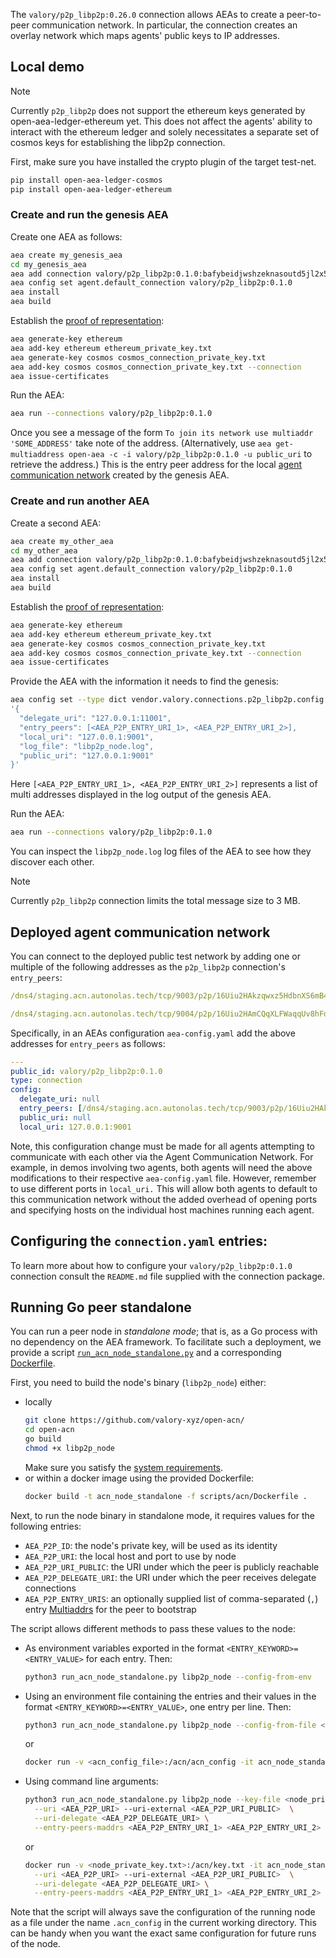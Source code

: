 The `valory/p2p_libp2p:0.26.0` connection allows AEAs to create a peer-to-peer communication network. In particular, the connection creates an overlay network which maps agents' public keys to IP addresses.

## Local demo

<div class="admonition note">
  <p class="admonition-title">Note</p>
  <p>Currently <code>p2p_libp2p</code> does not support the
  ethereum keys generated by open-aea-ledger-ethereum yet.
  This does not affect the agents' ability to interact with the
  ethereum ledger and solely necessitates a separate set of
  cosmos keys for establishing the libp2p connection.
</p>
</div>

First, make sure you have installed the crypto plugin
of the target test-net.
``` bash
pip install open-aea-ledger-cosmos
pip install open-aea-ledger-ethereum
```

### Create and run the genesis AEA

Create one AEA as follows:

``` bash
aea create my_genesis_aea
cd my_genesis_aea
aea add connection valory/p2p_libp2p:0.1.0:bafybeidjwshzeknasoutd5jl2x5neesubrgwqptiwhz37w7m2zfps3g56m --remote
aea config set agent.default_connection valory/p2p_libp2p:0.1.0
aea install
aea build
```

Establish the <a href="../por">proof of representation</a>:

``` bash
aea generate-key ethereum
aea add-key ethereum ethereum_private_key.txt
aea generate-key cosmos cosmos_connection_private_key.txt
aea add-key cosmos cosmos_connection_private_key.txt --connection
aea issue-certificates
```

Run the AEA:

``` bash
aea run --connections valory/p2p_libp2p:0.1.0
```

Once you see a message of the form `To join its network use multiaddr 'SOME_ADDRESS'` take note of the address. (Alternatively, use `aea get-multiaddress open-aea -c -i valory/p2p_libp2p:0.1.0 -u public_uri` to retrieve the address.)
This is the entry peer address for the local <a href="../acn">agent communication network</a> created by the genesis AEA.

### Create and run another AEA

Create a second AEA:

``` bash
aea create my_other_aea
cd my_other_aea
aea add connection valory/p2p_libp2p:0.1.0:bafybeidjwshzeknasoutd5jl2x5neesubrgwqptiwhz37w7m2zfps3g56m --remote
aea config set agent.default_connection valory/p2p_libp2p:0.1.0
aea install
aea build
```

Establish the <a href="../por">proof of representation</a>:

``` bash
aea generate-key ethereum
aea add-key ethereum ethereum_private_key.txt
aea generate-key cosmos cosmos_connection_private_key.txt
aea add-key cosmos cosmos_connection_private_key.txt --connection
aea issue-certificates
```

Provide the AEA with the information it needs to find the genesis:

``` bash
aea config set --type dict vendor.valory.connections.p2p_libp2p.config \
'{
  "delegate_uri": "127.0.0.1:11001",
  "entry_peers": [<AEA_P2P_ENTRY_URI_1>, <AEA_P2P_ENTRY_URI_2>],
  "local_uri": "127.0.0.1:9001",
  "log_file": "libp2p_node.log",
  "public_uri": "127.0.0.1:9001"
}'
```
Here `[<AEA_P2P_ENTRY_URI_1>, <AEA_P2P_ENTRY_URI_2>]` represents a list of multi addresses displayed in the log output of the genesis AEA.

Run the AEA:

``` bash
aea run --connections valory/p2p_libp2p:0.1.0
```

You can inspect the `libp2p_node.log` log files of the AEA to see how they discover each other.

<div class="admonition note">
  <p class="admonition-title">Note</p>
  <p>Currently <code>p2p_libp2p</code> connection limits the total message size to 3 MB.
</p>
</div>

## Deployed agent communication network

You can connect to the deployed public test network by adding one or multiple of the following addresses as the `p2p_libp2p` connection's `entry_peers`:

``` yaml
/dns4/staging.acn.autonolas.tech/tcp/9003/p2p/16Uiu2HAkzqwxz5HdbnXS6mB4nTwJ3WysQa6udvbZ3te2sCHZ6ih2
```
``` yaml
/dns4/staging.acn.autonolas.tech/tcp/9004/p2p/16Uiu2HAmCQqXLFWaqqUv8hFdFPDwwNQf9qEQox8Kcf78heb33e7x
```

Specifically, in an AEAs configuration `aea-config.yaml` add the above addresses for `entry_peers` as follows:
``` yaml
---
public_id: valory/p2p_libp2p:0.1.0
type: connection
config:
  delegate_uri: null
  entry_peers: [/dns4/staging.acn.autonolas.tech/tcp/9003/p2p/16Uiu2HAkzqwxz5HdbnXS6mB4nTwJ3WysQa6udvbZ3te2sCHZ6ih2,/dns4/staging.acn.autonolas.tech/tcp/9004/p2p/16Uiu2HAmCQqXLFWaqqUv8hFdFPDwwNQf9qEQox8Kcf78heb33e7x]
  public_uri: null
  local_uri: 127.0.0.1:9001
```

Note, this configuration change must be made for all agents attempting to communicate with each other via the Agent Communication Network. For example, in demos involving two agents, both agents will need the above modifications to their respective `aea-config.yaml` file. However, remember to use different ports in `local_uri.` This will allow both agents to default to this communication network without the added overhead of opening ports and specifying hosts on the individual host machines running each agent.


## Configuring the `connection.yaml` entries:

To learn more about how to configure your `valory/p2p_libp2p:0.1.0` connection consult the `README.md` file supplied with the connection package.

## Running Go peer standalone

You can run a peer node in _standalone mode_; that is, as a Go process with no dependency on the AEA framework. To facilitate such a deployment, we provide a script
 <a href="https://github.com/valory-xyz/open-aea/blob/main/scripts/acn/run_acn_node_standalone.py" target="_blank">`run_acn_node_standalone.py`</a>
 and a corresponding
 <a href="https://github.com/valory-xyz/open-aea/blob/main/scripts/acn/Dockerfile" target="_blank">Dockerfile</a>.

First, you need to build the node's binary (`libp2p_node`) either:

- locally
  ``` bash
  git clone https://github.com/valory-xyz/open-acn/
  cd open-acn
  go build
  chmod +x libp2p_node
  ```
  Make sure you satisfy the <a href="../quickstart">system requirements</a>.
- or within a docker image using the provided Dockerfile:
  ``` bash
  docker build -t acn_node_standalone -f scripts/acn/Dockerfile .
  ```

Next, to run the node binary in standalone mode, it requires values for the following entries:

- `AEA_P2P_ID`: the node's private key, will be used as its identity
- `AEA_P2P_URI`: the local host and port to use by node
- `AEA_P2P_URI_PUBLIC`: the URI under which the peer is publicly reachable
- `AEA_P2P_DELEGATE_URI`: the URI under which the peer receives delegate connections
- `AEA_P2P_ENTRY_URIS`: an optionally supplied list of comma-separated (`,`) entry <a href="https://multiformats.io/multiaddr/" target="_blank">Multiaddrs</a> for the peer to bootstrap

The script allows different methods to pass these values to the node:

- As environment variables exported in the format `<ENTRY_KEYWORD>=<ENTRY_VALUE>` for each entry. Then:
  ``` bash
  python3 run_acn_node_standalone.py libp2p_node --config-from-env
  ```
- Using an environment file containing the entries and their values in the format `<ENTRY_KEYWORD>=<ENTRY_VALUE>`, one entry per line. Then:
  ``` bash
  python3 run_acn_node_standalone.py libp2p_node --config-from-file <env-file-path>
  ```
  or
  ``` bash
  docker run -v <acn_config_file>:/acn/acn_config -it acn_node_standalone --config-from-file /acn/acn_config
  ```
- Using command line arguments:
  ``` bash
  python3 run_acn_node_standalone.py libp2p_node --key-file <node_private_key.txt> \
    --uri <AEA_P2P_URI> --uri-external <AEA_P2P_URI_PUBLIC>  \
    --uri-delegate <AEA_P2P_DELEGATE_URI> \
    --entry-peers-maddrs <AEA_P2P_ENTRY_URI_1> <AEA_P2P_ENTRY_URI_2> ...
  ```
  or
  ``` bash
  docker run -v <node_private_key.txt>:/acn/key.txt -it acn_node_standalone --key-file /acn/key.txt \
    --uri <AEA_P2P_URI> --uri-external <AEA_P2P_URI_PUBLIC>  \
    --uri-delegate <AEA_P2P_DELEGATE_URI> \
    --entry-peers-maddrs <AEA_P2P_ENTRY_URI_1> <AEA_P2P_ENTRY_URI_2> ...
  ```

Note that the script will always save the configuration of the running node as a file under the name `.acn_config` in the current working directory. This can be handy when you want the exact same configuration for future runs of the node.
